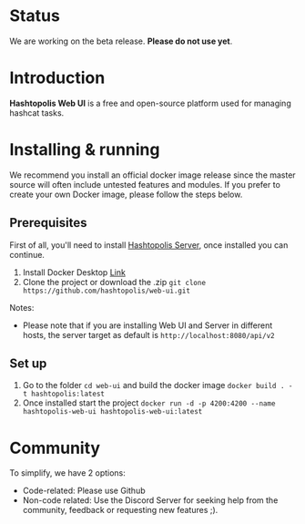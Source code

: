 # Status
We are working on the beta release. **Please do not use yet**.

# Introduction

**Hashtopolis Web UI** is a free and open-source platform used for managing hashcat tasks.

# Installing & running

We recommend you install an official docker image release since the master source will often include untested features and modules. If you prefer to create your own Docker image, please follow the steps below.

## Prerequisites

First of all, you'll need to install [Hashtopolis Server](https://github.com/hashtopolis/server/tree/feature/apiv2), once installed you can continue.

1. Install Docker Desktop [Link](https://www.docker.com/products/docker-desktop/)
2. Clone the project or download the .zip `git clone https://github.com/hashtopolis/web-ui.git`

Notes:
* Please note that if you are installing Web UI and Server in different hosts, the server target as default is `http://localhost:8080/api/v2`

## Set up

1. Go to the folder `cd web-ui` and build the docker image `docker build . -t hashtopolis:latest`
2. Once installed start the project `docker run -d -p 4200:4200 --name hashtopolis-web-ui hashtopolis-web-ui:latest`

# Community

To simplify, we have 2 options:
* Code-related: Please use Github
* Non-code related: Use the Discord Server for seeking help from the community, feedback or requesting new features ;).

